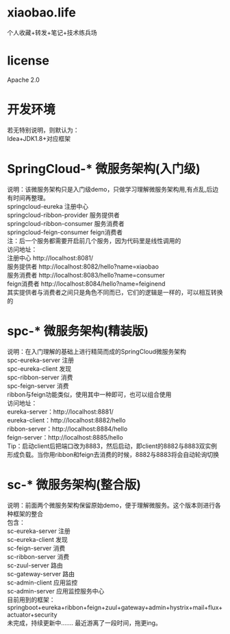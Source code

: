 # xiaobao.life
个人收藏+转发+笔记+技术练兵场
# license
Apache 2.0
# 开发环境
若无特别说明，则默认为：  
Idea+JDK1.8+对应框架
# SpringCloud-* 微服务架构(入门级)
说明：该微服务架构只是入门级demo，只做学习理解微服务架构用,有点乱,后边有时间再整理。  
springcloud-eureka 注册中心  
springcloud-ribbon-provider 服务提供者  
springcloud-ribbon-consumer 服务消费者  
springcloud-feign-consumer feign消费者  
注：后一个服务都需要开启前几个服务，因为代码里是线性调用的  
访问地址：  
注册中心 http://localhost:8081/  
服务提供者 http://localhost:8082/hello?name=xiaobao  
服务消费者 http://localhost:8083/hello?name=consumer  
feign消费者 http://localhost:8084/hello?name=feiginend  
其实提供者与消费者之间只是角色不同而已，它们的逻辑是一样的，可以相互转换的  
# spc-* 微服务架构(精装版)
说明：在入门理解的基础上进行精简而成的SpringCloud微服务架构  
spc-eureka-server  注册  
spc-eureka-client  发现  
spc-ribbon-server  消费  
spc-feign-server   消费  
ribbon与feign功能类似，使用其中一种即可，也可以组合使用  
访问地址：  
eureka-server：http://localhost:8881/  
eureka-client：http://localhost:8882/hello  
ribbon-server：http://localhost:8884/hello  
feign-server：http://localhost:8885/hello  
Tip：启动client后把端口改为8883，然后启动，即client的8882与8883双实例形成负载。当你用ribbon和feign去消费的时候，8882与8883将会自动轮询切换
# sc-* 微服务架构(整合版)
说明：前面两个微服务架构保留原始demo，便于理解微服务。这个版本则进行各种框架的整合  
包含：  
sc-eureka-server  注册  
sc-eureka-client  发现  
sc-feign-server  消费  
sc-ribbon-server  消费  
sc-zuul-server  路由  
sc-gateway-server 路由  
sc-admin-client 应用监控  
sc-admin-server 应用监控服务中心  
目前用到的框架：  springboot+eureka+ribbon+feign+zuul+gateway+admin+hystrix+mail+flux+actuator+security  
未完成，持续更新中.......
最近游离了一段时间，拖更ing。